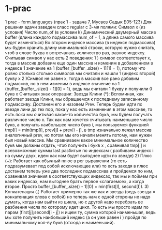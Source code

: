 # 1-prac
1 prac - form.languages
(прак 1 - задача 7, Мусаев Садык Б05-123)
Для решения адачи заведем сласс regular с 3-мя полями:
Символ х (из условия)
Число num_of (в условии k)
Динамический двумерный массив buffer (длина каждого подмассива num_of + 1, а длина самого массива будет изменяться)
Во втором индексе массива (в индексе подмассива) мы будем хранить длину минимальной строки, которую нужно считать, чтоб в слове буква х встречалась количество раз, равное индексу.
Считывая символ у нас есть 2 поведения:
1 ) символ соответствует х, тогда в массив добавим еще один массив и изменим в добавленном в индексе 1 значение на 1 (buffer_[buffer_.size() - 1][1] = 1), потому что ровно столько столько символов мы считали и нашли 1 (индекс второй) букву x
2 )Символ не равен х, тогда в массив все рано добавим подмассив, но в нем изменим в индексе значение на 1 (buffer_[buffer_.size() - 1][0] = 1), ведь мы считали 1 букву и получили 0 букв х
Считывая знак операции:
Звезда Клини (*):
       Вспоминая, как работает звезда Клини, мы обращаемся к последнему записанному                                  подмассиву. Достанем его и назовем Prev. Теперь будем идти по звезде лини до тех пор, пока у нас есть изменения в этом массиве, то есть пока мы считывая какое-то количество букв, мы будем получать различное число x. Так как нам хочется считывать наименьшее число букв, а получать наибольшее число букв i, мы пользуемся функцией tmp[i] = min(tmp[i], prev[j] + prev[i - j], в tmp изначально лежал массив аналогичный prev, но потом мы его начали менять потому, нам нужен был новый массив. Мы сравниваем какое минимальное количество букв мы должны отдать, чтоб получить i букв x , сравнивая tmp[i] и всевозможные  суммы last разбитые по индексам ( разбиваем индекс i на сумму двух, идем как нам будет выгоднее идти по звезде)
2)  Плюс (+): 
      Работает как обычный плюс в рег выражении (то есть подразумевает под собой исключающее или) то есть заходя в плюс достанем теперь уже два последних подмассива и пройдемся по ним, сравнивая значения в соответствующих индексах, так мы и поймем при каких индексах, нам выгоднее брать первое «слагаемое», а когда второе. Просто buffer_[buffer_.size() - 1][0] = min(first[I], second[I]).
3) Конкатенация (.)
    Работает примерно так же как и звезда (ведь звезда = конкатенация слова с собой) но теперь нам с одной стороны не надо думать, когда нам выйти из цикла, но с другой надо перебрать ве разбиения числа по которому идет цикл. То есть мы просто идем по парам (first[j];second[i - j]) и ищем ту, сумма которой наименьшая, ведь мы хоте получить наибольший индекс (а он уже равен i ) пройдя по минимальному кол-ву букв (отсюда и наименьший).


